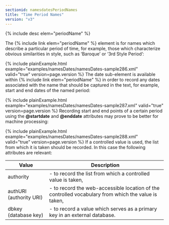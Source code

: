 ```yaml
---
sectionid: namesdatesPeriodNames
title: "Time Period Names"
version: "v3"
---
```




{% include desc elem="periodName" %}




The {% include link elem="periodName" %} element is for names which describe a particular
period of time, for example, those which characterize obvious similarities in style,
such as
‘Baroque’ or ‘3rd Style Period’:

{% include plainExample.html example="examples/namesDates/namesDates-sample286.xml" valid="true" version=page.version %}
The date sub-element is available within {% include link elem="periodName" %} in order to
record any dates associated with the name that should be captured in the text, for
example,
start and end dates of the named period:

{% include plainExample.html example="examples/namesDates/namesDates-sample287.xml" valid="true" version=page.version %}
Recording start and end points of a certain period using the **@startdate** and
**@enddate** attributes may prove to be better for machine processing:

{% include plainExample.html example="examples/namesDates/namesDates-sample288.xml" valid="true" version=page.version %}
If a controlled value is used, the list from which it is taken should be recorded.
In this
case the following attributes are relevant:

<table class="table table-striped">
   <thead>
      <tr>
         <th>Value</th>
         <th>Description</th>
      </tr>
   </thead>
   <tbody>
      <tr>
         <td><span class="att">authority</span></td>
         <td> - to record the list from which a controlled value is taken,</td>
      </tr>
      <tr>
         <td><span class="att">authURI</span> (authority URI)
         </td>
         <td> - to record the web-accessible location of the controlled vocabulary from which the
            value is taken,
         </td>
      </tr>
      <tr>
         <td><span class="att">dbkey</span> (database key)
         </td>
         <td> - to record a value which serves as a primary key in an external database.</td>
      </tr>
   </tbody>
</table>